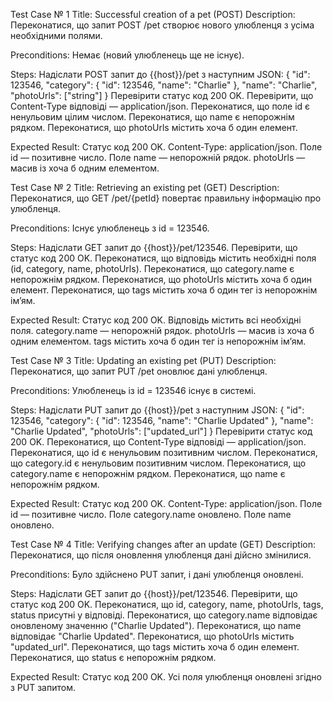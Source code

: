 Test Case № 1
Title: Successful creation of a pet (POST)
Description: Переконатися, що запит POST /pet створює нового улюбленця з усіма необхідними полями.

Preconditions: Немає (новий улюбленець ще не існує).

Steps:
Надіслати POST запит до {{host}}/pet з наступним JSON:
{
  "id": 123546,
  "category": {
    "id": 123546,
    "name": "Charlie"
  },
  "name": "Charlie",
  "photoUrls": ["string"]
}
Перевірити статус код 200 OK.
Перевірити, що Content-Type відповіді — application/json.
Переконатися, що поле id є ненульовим цілим числом.
Переконатися, що name є непорожнім рядком.
Переконатися, що photoUrls містить хоча б один елемент.

Expected Result:
Статус код 200 OK.
Content-Type: application/json.
Поле id — позитивне число.
Поле name — непорожній рядок.
photoUrls — масив із хоча б одним елементом.

Test Case № 2
Title: Retrieving an existing pet (GET)
Description: Переконатися, що GET /pet/{petId} повертає правильну інформацію про улюбленця.

Preconditions:
Існує улюбленець з id = 123546.

Steps:
Надіслати GET запит до {{host}}/pet/123546.
Перевірити, що статус код 200 OK.
Переконатися, що відповідь містить необхідні поля (id, category, name, photoUrls).
Переконатися, що category.name є непорожнім рядком.
Переконатися, що photoUrls містить хоча б один елемент.
Переконатися, що tags містить хоча б один тег із непорожнім ім’ям.

Expected Result:
Статус код 200 OK.
Відповідь містить всі необхідні поля.
category.name — непорожній рядок.
photoUrls — масив із хоча б одним елементом.
tags містить хоча б один тег із непорожнім ім’ям.

Test Case № 3
Title: Updating an existing pet (PUT)
Description: Переконатися, що запит PUT /pet оновлює дані улюбленця.

Preconditions:
Улюбленець із id = 123546 існує в системі.

Steps:
Надіслати PUT запит до {{host}}/pet з наступним JSON:
{
  "id": 123546,
  "category": {
    "id": 123546,
    "name": "Charlie Updated"
  },
  "name": "Charlie Updated",
  "photoUrls": ["updated_url"]
}
Перевірити статус код 200 OK.
Переконатися, що Content-Type відповіді — application/json.
Переконатися, що id є ненульовим позитивним числом.
Переконатися, що category.id є ненульовим позитивним числом.
Переконатися, що category.name є непорожнім рядком.
Переконатися, що name є непорожнім рядком.

Expected Result:
Статус код 200 OK.
Content-Type: application/json.
Поле id — позитивне число.
Поле category.name оновлено.
Поле name оновлено.

Test Case № 4
Title: Verifying changes after an update (GET)
Description: Переконатися, що після оновлення улюбленця дані дійсно змінилися.

Preconditions:
Було здійснено PUT запит, і дані улюбленця оновлені.

Steps:
Надіслати GET запит до {{host}}/pet/123546.
Перевірити, що статус код 200 OK.
Переконатися, що id, category, name, photoUrls, tags, status присутні у відповіді.
Переконатися, що category.name відповідає оновленому значенню ("Charlie Updated").
Переконатися, що name відповідає "Charlie Updated".
Переконатися, що photoUrls містить "updated_url".
Переконатися, що tags містить хоча б один елемент.
Переконатися, що status є непорожнім рядком.

Expected Result:
Статус код 200 OK.
Усі поля улюбленця оновлені згідно з PUT запитом.

